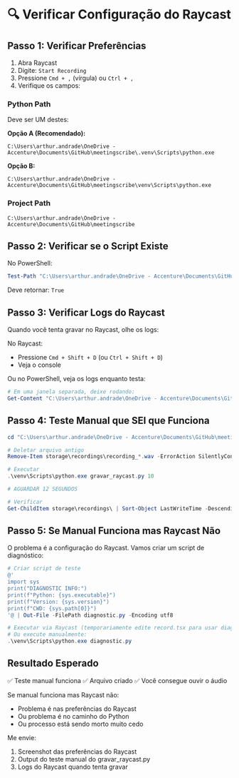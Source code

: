 # 🔍 Verificar Configuração do Raycast

## Passo 1: Verificar Preferências

1. Abra Raycast
2. Digite: `Start Recording`
3. Pressione `Cmd + ,` (vírgula) ou `Ctrl + ,`
4. Verifique os campos:

### Python Path
Deve ser UM destes:

**Opção A (Recomendado):**
```
C:\Users\arthur.andrade\OneDrive - Accenture\Documents\GitHub\meetingscribe\.venv\Scripts\python.exe
```

**Opção B:**
```
C:\Users\arthur.andrade\OneDrive - Accenture\Documents\GitHub\meetingscribe\venv\Scripts\python.exe
```

### Project Path
```
C:\Users\arthur.andrade\OneDrive - Accenture\Documents\GitHub\meetingscribe
```

## Passo 2: Verificar se o Script Existe

No PowerShell:
```powershell
Test-Path "C:\Users\arthur.andrade\OneDrive - Accenture\Documents\GitHub\meetingscribe\gravar_raycast.py"
```

Deve retornar: `True`

## Passo 3: Verificar Logs do Raycast

Quando você tenta gravar no Raycast, olhe os logs:

No Raycast:
- Pressione `Cmd + Shift + D` (ou `Ctrl + Shift + D`)
- Veja o console

Ou no PowerShell, veja os logs enquanto testa:
```powershell
# Em uma janela separada, deixe rodando:
Get-Content "C:\Users\arthur.andrade\OneDrive - Accenture\Documents\GitHub\meetingscribe\logs\*.log" -Wait
```

## Passo 4: Teste Manual que SEI que Funciona

```powershell
cd "C:\Users\arthur.andrade\OneDrive - Accenture\Documents\GitHub\meetingscribe"

# Deletar arquivo antigo
Remove-Item storage\recordings\recording_*.wav -ErrorAction SilentlyContinue

# Executar
.\venv\Scripts\python.exe gravar_raycast.py 10

# AGUARDAR 12 SEGUNDOS

# Verificar
Get-ChildItem storage\recordings\ | Sort-Object LastWriteTime -Descending | Select-Object -First 1
```

## Passo 5: Se Manual Funciona mas Raycast Não

O problema é a configuração do Raycast. Vamos criar um script de diagnóstico:

```powershell
# Criar script de teste
@'
import sys
print("DIAGNOSTIC INFO:")
print(f"Python: {sys.executable}")
print(f"Version: {sys.version}")
print(f"CWD: {sys.path[0]}")
'@ | Out-File -FilePath diagnostic.py -Encoding utf8

# Executar via Raycast (temporariamente edite record.tsx para usar diagnostic.py)
# Ou execute manualmente:
.\venv\Scripts\python.exe diagnostic.py
```

## Resultado Esperado

✅ Teste manual funciona
✅ Arquivo criado
✅ Você consegue ouvir o áudio

Se manual funciona mas Raycast não:
- Problema é nas preferências do Raycast
- Ou problema é no caminho do Python
- Ou processo está sendo morto muito cedo

Me envie:
1. Screenshot das preferências do Raycast
2. Output do teste manual do gravar_raycast.py
3. Logs do Raycast quando tenta gravar
